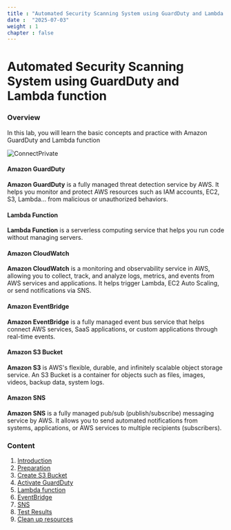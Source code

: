 ```yaml
---
title : "Automated Security Scanning System using GuardDuty and Lambda function"
date :  "2025-07-03" 
weight : 1 
chapter : false
---
```

# Automated Security Scanning System using GuardDuty and Lambda function

### Overview

 In this lab, you will learn the basic concepts and practice with Amazon GuardDuty and Lambda function

![ConnectPrivate](/images/Guardduty.drawio.png) 
#### Amazon GuardDuty
**Amazon GuardDuty** is a fully managed threat detection service by AWS. It helps you monitor and protect AWS resources such as IAM accounts, EC2, S3, Lambda... from malicious or unauthorized behaviors.

#### Lambda Function
**Lambda Function** is a serverless computing service that helps you run code without managing servers.

#### Amazon CloudWatch
**Amazon CloudWatch** is a monitoring and observability service in AWS, allowing you to
collect, track, and analyze logs, metrics, and events from AWS services and applications. It helps trigger Lambda, EC2 Auto Scaling, or send notifications via SNS.

#### Amazon EventBridge
**Amazon EventBridge** is a fully managed event bus service that helps connect AWS services, SaaS applications, or custom applications through real-time events.

#### Amazon S3 Bucket
**Amazon S3** is AWS's flexible, durable, and infinitely scalable object storage service. An S3 Bucket is a container for objects such as files, images, videos, backup data, system logs.

#### Amazon SNS
**Amazon SNS** is a fully managed pub/sub (publish/subscribe) messaging service by AWS. It allows you to send automated notifications from systems, applications, or AWS services to multiple recipients (subscribers).
### Content

 1. [Introduction](1-introduce/)
 2. [Preparation](2-Prerequiste/)
 3. [Create S3 Bucket](3-s3/)
 4. [Activate GuardDuty](4-guardduty/)
 5. [Lambda function](5-lambdafunction/)
 6. [EventBridge](6-eventbridge/)
 7. [SNS](7-sns/)
 8. [Test Results](8-test/)
 9. [Clean up resources](9-clean/)